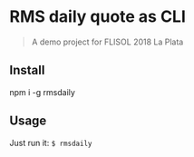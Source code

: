 # RMS daily quote as CLI

> A demo project for FLISOL 2018 La Plata

## Install

npm i -g rmsdaily

## Usage

Just run it: `$ rmsdaily`
